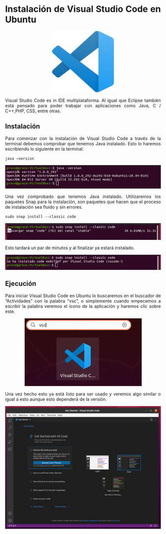 <div align="justify">

# Instalación de Visual Studio Code en Ubuntu

<div align="center">
  <img src="../images/logos/vsc-logo.png" width="200px">
</div>  

Visual Studio Code es in IDE multiplataforma. Al igual que Eclipse también está pensado para poder trabajar con aplicaciones como Java, C / C++,PHP, CSS, entre otras.

## Instalación

Para comenzar con la instalación de Visual Studio Code a través de la terminal debemos comprobar que tenemos Java instalado. Esto lo haremos escribiendo lo siguiente en la terminal:
```
java –version
```

<div align="center">
  <img src="../images/screenshots/1.png">
</div> 

Una vez comprobado que tenemos Java instalado. Utilizaremos los paquetes Snap para la instalación, son paquetes que hacen que el proceso de instalación sea fluido y sin errores.
```
sudo snap install --classic code
```

<div align="center">
  <img src="../images/screenshots/vsc2.png">
</div> 

Esto tardará un par de minutos y al finalizar ya estará instalado.

<div align="center">
  <img src="../images/screenshots/vsc3.png">
</div> 

## Ejecución

Para iniciar Visual Studio Code en Ubuntu lo buscaremos en el buscador de “Actividades” con la palabra “vsc”, o simplemente cuando empecemos a escribir la palabra veremos el icono de la aplicación y haremos clic sobre este.

<div align="center">
  <img src="../images/screenshots/vsc4.png">
</div> 

Una vez hecho esto ya está listo para ser usado y veremos algo similar o igual a esto aunque esto dependerá de la versión.

<div align="center">
  <img src="../images/screenshots/vsc5.png">
</div> 

</div>  